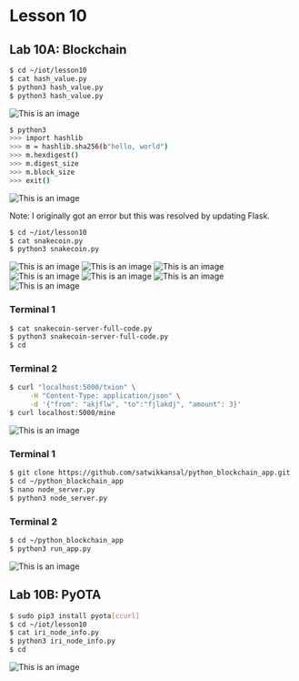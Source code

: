 # Lesson 10
## Lab 10A: Blockchain

```sh
$ cd ~/iot/lesson10
$ cat hash_value.py
$ python3 hash_value.py
$ python3 hash_value.py
```
![This is an image]()


```sh
$ python3
>>> import hashlib
>>> m = hashlib.sha256(b"hello, world")
>>> m.hexdigest()
>>> m.digest_size
>>> m.block_size
>>> exit()
```

![This is an image]()

Note: I originally got an error but this was resolved by updating Flask.

```sh
$ cd ~/iot/lesson10
$ cat snakecoin.py
$ python3 snakecoin.py
```
![This is an image]()
![This is an image]()
![This is an image]()
![This is an image]()
![This is an image]()
![This is an image]()
![This is an image]()


### Terminal 1
```sh
$ cat snakecoin-server-full-code.py
$ python3 snakecoin-server-full-code.py
$ cd
```
### Terminal 2
```sh
$ curl "localhost:5000/txion" \
     -H "Content-Type: application/json" \
     -d '{"from": "akjflw", "to":"fjlakdj", "amount": 3}'
$ curl localhost:5000/mine
```
![This is an image]()

### Terminal 1

```sh
$ git clone https://github.com/satwikkansal/python_blockchain_app.git
$ cd ~/python_blockchain_app
$ nano node_server.py
$ python3 node_server.py
```

### Terminal 2

```sh
$ cd ~/python_blockchain_app
$ python3 run_app.py
```

![This is an image]()

## Lab 10B: PyOTA

```sh
$ sudo pip3 install pyota[ccurl]
$ cd ~/iot/lesson10
$ cat iri_node_info.py
$ python3 iri_node_info.py
$ cd
```
![This is an image]()
